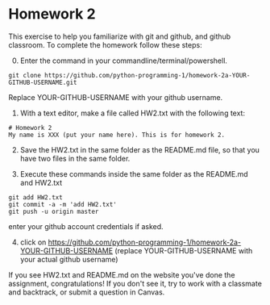 # Homework 2

This exercise to help you familiarize with git and github, and github classroom. To complete the homework follow these steps:

0. Enter the command in your commandline/terminal/powershell.

`git clone https://github.com/python-programming-1/homework-2a-YOUR-GITHUB-USERNAME.git`

Replace YOUR-GITHUB-USERNAME with your github username.

1. With a text editor, make a file called HW2.txt with the following text:

```
# Homework 2
My name is XXX (put your name here). This is for homework 2.
```

2. Save the HW2.txt in the same folder as the README.md file, so that you have two files in the same folder.

3. Execute these commands inside the same folder as the README.md and HW2.txt

```
git add HW2.txt
git commit -a -m 'add HW2.txt'
git push -u origin master
```

enter your github account credentials if asked.

4. click on https://github.com/python-programming-1/homework-2a-YOUR-GITHUB-USERNAME (replace YOUR-GITHUB-USERNAME with your actual github username)

If you see HW2.txt and README.md on the website you've done the assignment, congratulations! If you don't see it, try to work with a classmate and backtrack, or submit a question in Canvas.

